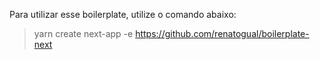 Para utilizar esse boilerplate, utilize o comando abaixo:

 > yarn create next-app -e https://github.com/renatogual/boilerplate-next
